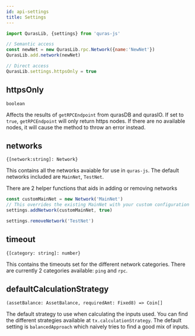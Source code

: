 ```yaml
---
id: api-settings
title: Settings
---
```


```js
import QurasLib, {settings} from 'quras-js'

// Semantic access
const newNet = new QurasLib.rpc.Network({name:'NewNet'})
QurasLib.add.network(newNet)

// Direct access
QurasLib.settings.httpsOnly = true
```

## httpsOnly

`boolean`

Affects the results of `getRPCEndpoint` from qurasDB and qurasIO. If set to `true`, `getRPCEndpoint` will only return https nodes. If there are no available nodes, it will cause the method to throw an error instead.

## networks

`{[network:string]: Network}`

This contains all the networks avaiable for use in `quras-js`. The default networks included are `MainNet`, `TestNet`.

There are 2 helper functions that aids in adding or removing networks

```js
const customMainNet = new Network('MainNet')
// This overrides the existing MainNet with your custom configuration
settings.addNetwork(customMainNet, true)

settings.removeNetwork('TestNet')
```

## timeout

`{[category: string]: number}`

This contains the timeouts set for the different network categories. There are currently 2 categories available: `ping` and `rpc`.

## defaultCalculationStrategy

`(assetBalance: AssetBalance, requiredAmt: Fixed8) => Coin[]`

The default strategy to use when calculating the inputs used. You can find the different strategies available at `tx.calculationStrategy`. The default setting is `balancedApproach` which naively tries to find a good mix of inputs.
